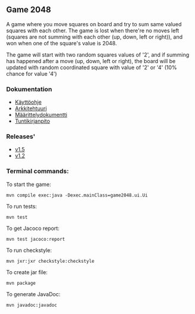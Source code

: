 ## Game 2048

A game where you move squares on board and try to sum same valued squares with each other. The game is lost when there're no moves left (squares are not summing with each other (up, down, left or right)), and won when one of the square's value is 2048.

The game will start with two random squares values of '2', and if summing has happened after a move (up, down, left or right), the board will be updated with random coordinated square with value of '2' or '4' (10% chance for value '4')

### Dokumentation
* [Käyttöohje](https://github.com/eherra/ot-harjoitustyo/blob/main/dokumentaatio/kayttoohje.md)
* [Arkkitehtuuri](https://github.com/eherra/ot-harjoitustyo/blob/main/dokumentaatio/arkkitehtuuri.md)
* [Määrittelydokumentti](https://github.com/eherra/ot-harjoitustyo/blob/main/dokumentaatio/vaatimusmaarittely.md)
* [Tuntikirjanpito](https://github.com/eherra/ot-harjoitustyo/blob/main/dokumentaatio/tuntikirjanpito.md)

### Releases'
* [v1.5](https://github.com/eherra/ot-harjoitustyo/releases/tag/viikko6)
* [v1.2](https://github.com/eherra/ot-harjoitustyo/releases/tag/viikko5v1)

### Terminal commands:
To start the game:
```console
mvn compile exec:java -Dexec.mainClass=game2048.ui.Ui
```

To run tests:
```console
mvn test
```

To get Jacoco report:
```console
mvn test jacoco:report
```

To run checkstyle:
```console
mvn jxr:jxr checkstyle:checkstyle
```

To create jar file:
```console
mvn package
```

To generate JavaDoc:
```console
mvn javadoc:javadoc
```
